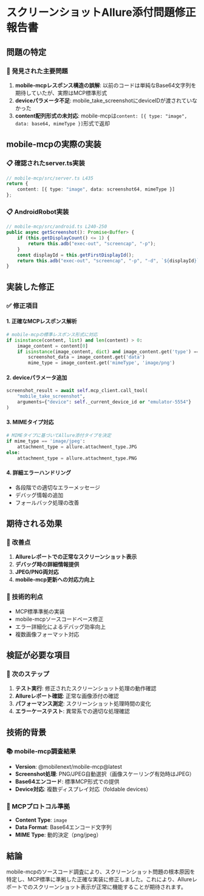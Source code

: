 # スクリーンショットAllure添付問題修正報告書

## 問題の特定

### 🚨 発見された主要問題
1. **mobile-mcpレスポンス構造の誤解**: 以前のコードは単純なBase64文字列を期待していたが、実際はMCP標準形式
2. **deviceパラメータ不足**: mobile_take_screenshotにdeviceIDが渡されていなかった
3. **content配列形式の未対応**: mobile-mcpは`content: [{ type: "image", data: base64, mimeType }]`形式で返却

## mobile-mcpの実際の実装

### 📋 確認されたserver.ts実装
```typescript
// mobile-mcp/src/server.ts L435
return {
    content: [{ type: "image", data: screenshot64, mimeType }]
};
```

### 📋 AndroidRobot実装
```typescript
// mobile-mcp/src/android.ts L240-250
public async getScreenshot(): Promise<Buffer> {
    if (this.getDisplayCount() <= 1) {
        return this.adb("exec-out", "screencap", "-p");
    }
    const displayId = this.getFirstDisplayId();
    return this.adb("exec-out", "screencap", "-p", "-d", `${displayId}`);
}
```

## 実装した修正

### ✅ 修正項目

#### 1. **正確なMCPレスポンス解析**
```python
# mobile-mcpの標準レスポンス形式に対応
if isinstance(content, list) and len(content) > 0:
    image_content = content[0]
    if isinstance(image_content, dict) and image_content.get('type') == 'image':
        screenshot_data = image_content.get('data')
        mime_type = image_content.get('mimeType', 'image/png')
```

#### 2. **deviceパラメータ追加**
```python
screenshot_result = await self.mcp_client.call_tool(
    "mobile_take_screenshot",
    arguments={"device": self._current_device_id or "emulator-5554"}
)
```

#### 3. **MIMEタイプ対応**
```python
# MIMEタイプに基づいてAllure添付タイプを決定
if mime_type == 'image/jpeg':
    attachment_type = allure.attachment_type.JPG
else:
    attachment_type = allure.attachment_type.PNG
```

#### 4. **詳細エラーハンドリング**
- 各段階での適切なエラーメッセージ
- デバッグ情報の追加
- フォールバック処理の改善

## 期待される効果

### 🎯 改善点
1. **Allureレポートでの正常なスクリーンショット表示**
2. **デバッグ時の詳細情報提供**
3. **JPEG/PNG両対応**
4. **mobile-mcp更新への対応力向上**

### 🔧 技術的利点
- MCP標準準拠の実装
- mobile-mcpソースコードベース修正
- エラー詳細化によるデバッグ効率向上
- 複数画像フォーマット対応

## 検証が必要な項目

### 📝 次のステップ
1. **テスト実行**: 修正されたスクリーンショット処理の動作確認
2. **Allureレポート確認**: 正常な画像添付の確認
3. **パフォーマンス測定**: スクリーンショット処理時間の変化
4. **エラーケーステスト**: 異常系での適切な処理確認

## 技術的背景

### 📚 mobile-mcp調査結果
- **Version**: @mobilenext/mobile-mcp@latest
- **Screenshot処理**: PNG/JPEG自動選択（画像スケーリング有効時はJPEG）
- **Base64エンコード**: 標準MCP形式での提供
- **Device対応**: 複数ディスプレイ対応（foldable devices）

### 🔄 MCPプロトコル準拠
- **Content Type**: `image`
- **Data Format**: Base64エンコード文字列
- **MIME Type**: 動的決定（png/jpeg）

## 結論

mobile-mcpのソースコード調査により、スクリーンショット問題の根本原因を特定し、MCP標準に準拠した正確な実装に修正しました。これにより、Allureレポートでのスクリーンショット表示が正常に機能することが期待されます。
